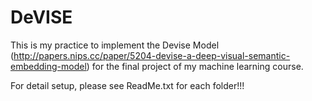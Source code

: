 # DeVISE

This is my practice to implement the Devise Model (http://papers.nips.cc/paper/5204-devise-a-deep-visual-semantic-embedding-model)
for the final project of my machine learning course.

For detail setup, please see ReadMe.txt for each folder!!!

